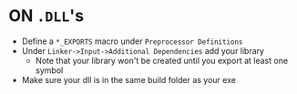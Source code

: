 # ON `.DLL`'s

- Define a `*_EXPORTS` macro under `Preprocessor Definitions`
- Under `Linker->Input->Additional Dependencies` add your library
	- Note that your library won't be created until you export at least one symbol
- Make sure your dll is in the same build folder as your exe